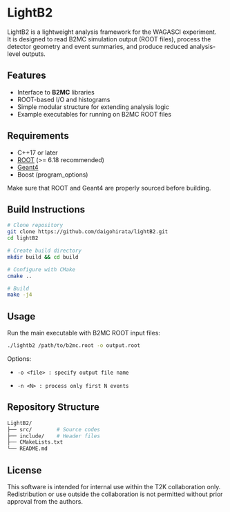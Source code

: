 # LightB2

LightB2 is a lightweight analysis framework for the WAGASCI experiment.  
It is designed to read B2MC simulation output (ROOT files), process the detector geometry and event summaries, and produce reduced analysis-level outputs.

## Features
- Interface to **B2MC** libraries  
- ROOT-based I/O and histograms  
- Simple modular structure for extending analysis logic  
- Example executables for running on B2MC ROOT files  

## Requirements
- C++17 or later  
- [ROOT](https://root.cern/) (>= 6.18 recommended)  
- [Geant4](https://geant4.web.cern.ch/)  
- Boost (program_options)  

Make sure that ROOT and Geant4 are properly sourced before building.

## Build Instructions

```bash
# Clone repository
git clone https://github.com/daigohirata/lightB2.git
cd lightB2

# Create build directory
mkdir build && cd build

# Configure with CMake
cmake ..

# Build
make -j4
```

## Usage

Run the main executable with B2MC ROOT input files:
```bash
./lightb2 /path/to/b2mc.root -o output.root
```

Options:

- `-o <file> : specify output file name`

- `-n <N> : process only first N events`


## Repository Structure
``` bash
LightB2/
├── src/        # Source codes
├── include/    # Header files
├── CMakeLists.txt
└── README.md
```

## License
This software is intended for internal use within the T2K collaboration only.  
Redistribution or use outside the collaboration is not permitted without prior approval from the authors.
